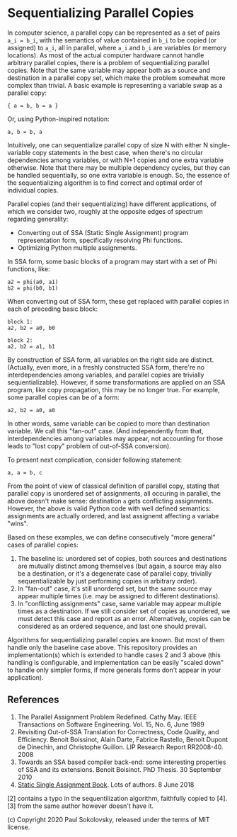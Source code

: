 Sequentializing Parallel Copies
===============================

In computer science, a parallel copy can be represented as a set of pairs
`a_i = b_i`, with the semantics of value contained in `b_i` to be copied
(or assigned) to `a_i`, all in parallel, where `a_i` and `b_i` are
variables (or memory locations). As most of the actual computer hardware
cannot handle arbitrary parallel copies, there is a problem of
sequentializing parallel copies. Note that the same variable may appear
both as a source and destination in a parallel copy set, which make the
problem somewhat more complex than trivial. A basic example is representing
a variable swap as a parallel copy:

    { a = b, b = a }

Or, using Python-inspired notation:

    a, b = b, a

Intuitively, one can sequentialize parallel copy of size N with either N
single-variable copy statements in the best case, when there's no circular
dependencies among variables, or with N+1 copies and one extra variable
otherwise. Note that there may be multiple dependency cycles, but they can
be handled sequentially, so one extra variable is enough. So, the essence
of the sequentializing algorithm is to find correct and optimal order of
individual copies.

Parallel copies (and their sequentializing) have different applications,
of which we consider two, roughly at the opposite edges of spectrum
regarding generality:

* Converting out of SSA (Static Single Assignment) program representation
  form, specifically resolving Phi functions.
* Optimizing Python multiple assignments.

In SSA form, some basic blocks of a program may start with a set of Phi
functions, like:

    a2 = phi(a0, a1)
    b2 = phi(b0, b1)

When converting out of SSA form, these get replaced with parallel copies
in each of preceding basic block:

    block 1:
    a2, b2 = a0, b0

    block 2:
    a2, b2 = a1, b1

By construction of SSA form, all variables on the right side are distinct.
(Actually, even more, in a freshly constructed SSA form, there're no
interdependencies among variables, and parallel copies are trivially
sequentializable). However, if some transformations are applied on an
SSA program, like copy propagation, this may be no longer true. For
example, some parallel copies can be of a form:

    a2, b2 = a0, a0

In other words, same variable can be copied to more than destination
variable. We call this "fan-out" case. (And independently from that,
interdependencies among variables may appear, not accounting for those
leads to "lost copy" problem of out-of-SSA conversion).

To present next complication, consider following statement:

    a, a = b, c

From the point of view of classical definition of parallel copy, stating
that parallel copy is unordered set of assignments, all occuring in
parallel, the above doesn't make sense: destination `a` gets conflicting
assignments. However, the above is valid Python code with well defined
semantics: assignments are actually ordered, and last assignemt affecting
a variabe "wins".

Based on these examples, we can define consecutively "more general" cases
of parallel copies:

1. The baseline is: unordered set of copies, both sources and destinations
   are mutually distinct among themselves (but again, a source may also be
   a destination, or it's a degenerate case of parallel copy, trivially
   sequentializable by just performing copies in arbitrary order).
2. In "fan-out" case, it's still unordered set, but the same source may
   appear multiple times (i.e. may be assigned to different destinations).
3. In "conflicting assignments" case, same variable may appear multiple
   times as a destination. If we still consider set of copies as unordered,
   we must detect this case and report as an error. Alternatively, copies
   can be considered as an ordered sequence, and last one should prevail.

Algorithms for sequentializing parallel copies are known. But most of them
handle only the baseline case above. This repository provides an
implementation(s) which is extended to handle cases 2 and 3 above (this
handling is configurable, and implementation can be easily "scaled down"
to handle only simpler forms, if more generals forms don't appear in
your application).

References
----------
1. The Parallel Assignment Problem Redefined. Cathy May. IEEE Transactions
   on Software Engineering. Vol. 15, No. 6, June 1989
2. Revisiting Out-of-SSA Translation for Correctness, Code Quality, and
   Efficiency. Benoit Boissinot, Alain Darte, Fabrice Rastello, Benoit
   Dupont de Dinechin, and Christophe Guillon. LIP Research Report RR2008-40.
   2008
3. Towards an SSA based compiler back-end: some interesting properties of
   SSA and its extensions. Benoit Boisinot. PhD Thesis. 30 September 2010
4. [Static Single Assignment Book](http://ssabook.gforge.inria.fr/latest/book-full.pdf).
   Lots of authors. 8 June 2018

[2] contains a typo in the sequentilization algorithm, faithfully copied
to [4]. [3] from the same author however doesn't have it.



(c) Copyright 2020 Paul Sokolovsky, released under the terms of MIT license.
